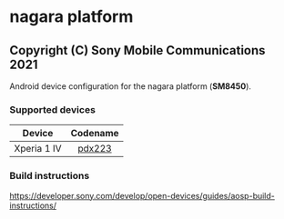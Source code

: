 nagara platform
============
Copyright (C) Sony Mobile Communications 2021
---------------------------------------------

Android device configuration for the nagara platform (**SM8450**).

### Supported devices

| Device | Codename |
|-|:-:|
| Xperia 1 IV | [pdx223](https://github.com/sonyxperiadev/device-sony-pdx223) |

### Build instructions

https://developer.sony.com/develop/open-devices/guides/aosp-build-instructions/
